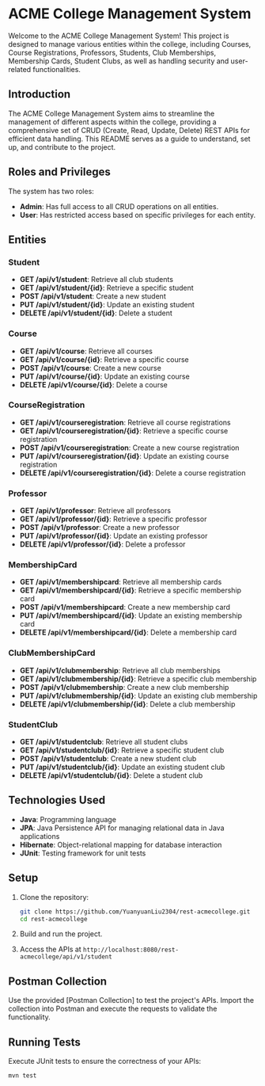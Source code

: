 # ACME College Management System

Welcome to the ACME College Management System! This project is designed to manage various entities within the college, including Courses, Course Registrations, Professors, Students, Club Memberships, Membership Cards, Student Clubs, as well as handling security and user-related functionalities.

## Introduction

The ACME College Management System aims to streamline the management of different aspects within the college, providing a comprehensive set of CRUD (Create, Read, Update, Delete) REST APIs for efficient data handling. This README serves as a guide to understand, set up, and contribute to the project.

## Roles and Privileges

The system has two roles: 
- **Admin**: Has full access to all CRUD operations on all entities.
- **User**: Has restricted access based on specific privileges for each entity.
  
## Entities

### Student

- **GET /api/v1/student**: Retrieve all club students
- **GET /api/v1/student/{id}**: Retrieve a specific student
- **POST /api/v1/student**: Create a new student
- **PUT /api/v1/student/{id}**: Update an existing student
- **DELETE /api/v1/student/{id}**: Delete a student

### Course

- **GET /api/v1/course**: Retrieve all courses
- **GET /api/v1/course/{id}**: Retrieve a specific course
- **POST /api/v1/course**: Create a new course
- **PUT /api/v1/course/{id}**: Update an existing course
- **DELETE /api/v1/course/{id}**: Delete a course
  
### CourseRegistration

- **GET /api/v1/courseregistration**: Retrieve all course registrations
- **GET /api/v1/courseregistration/{id}**: Retrieve a specific course registration
- **POST /api/v1/courseregistration**: Create a new course registration
- **PUT /api/v1/courseregistration/{id}**: Update an existing course registration
- **DELETE /api/v1/courseregistration/{id}**: Delete a course registration

### Professor

- **GET /api/v1/professor**: Retrieve all professors
- **GET /api/v1/professor/{id}**: Retrieve a specific professor
- **POST /api/v1/professor**: Create a new professor
- **PUT /api/v1/professor/{id}**: Update an existing professor
- **DELETE /api/v1/professor/{id}**: Delete a professor

### MembershipCard

- **GET /api/v1/membershipcard**: Retrieve all membership cards
- **GET /api/v1/membershipcard/{id}**: Retrieve a specific membership card
- **POST /api/v1/membershipcard**: Create a new membership card
- **PUT /api/v1/membershipcard/{id}**: Update an existing membership card
- **DELETE /api/v1/membershipcard/{id}**: Delete a membership card

### ClubMembershipCard

- **GET /api/v1/clubmembership**: Retrieve all club memberships
- **GET /api/v1/clubmembership/{id}**: Retrieve a specific club membership
- **POST /api/v1/clubmembership**: Create a new club membership
- **PUT /api/v1/clubmembership/{id}**: Update an existing club membership
- **DELETE /api/v1/clubmembership/{id}**: Delete a club membership

### StudentClub

- **GET /api/v1/studentclub**: Retrieve all student clubs
- **GET /api/v1/studentclub/{id}**: Retrieve a specific student club
- **POST /api/v1/studentclub**: Create a new student club
- **PUT /api/v1/studentclub/{id}**: Update an existing student club
- **DELETE /api/v1/studentclub/{id}**: Delete a student club
  
## Technologies Used

- **Java**: Programming language
- **JPA**: Java Persistence API for managing relational data in Java applications
- **Hibernate**: Object-relational mapping for database interaction
- **JUnit**: Testing framework for unit tests


## Setup

1. Clone the repository:

    ```bash
    git clone https://github.com/YuanyuanLiu2304/rest-acmecollege.git
    cd rest-acmecollege
    ```

2. Build and run the project.

3. Access the APIs at `http://localhost:8080/rest-acmecollege/api/v1/student`


## Postman Collection

Use the provided [Postman Collection] to test the project's APIs. Import the collection into Postman and execute the requests to validate the functionality.

## Running Tests

Execute JUnit tests to ensure the correctness of your APIs:

```bash
mvn test
